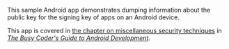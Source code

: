 This sample Android app demonstrates
dumping information about the public key for the signing key of apps on an Android device.

This app is covered in 
[the chapter on miscellaneous security techniques](https://commonsware.com/Android/previews/miscellaneous-security-techniques)
in [*The Busy Coder's Guide to Android Development*](https://commonsware.com/Android/).


